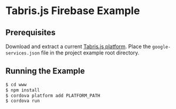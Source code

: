 # Tabris.js Firebase Example

## Prerequisites

Download and extract a current [Tabris.js platform](https://tabrisjs.com/download). Place the `google-services.json` file in the project example root directory.


## Running the Example

```sh
$ cd www
$ npm install
$ cordova platform add PLATFORM_PATH
$ cordova run
```
